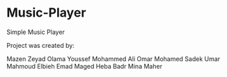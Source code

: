 # Music-Player
Simple Music Player

Project was created by:

Mazen Zeyad Olama
Youssef Mohammed Ali 
Omar Mohamed Sadek 
Umar Mahmoud Elbieh 
Emad Maged 
Heba Badr 
Mina Maher


